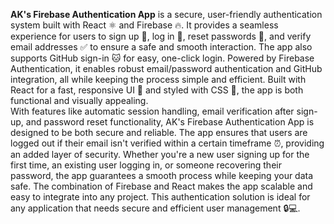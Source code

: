 **AK's Firebase Authentication App** is a secure, user-friendly authentication system built with React ⚛️ and Firebase 🔥. It provides a seamless experience for users to sign up 📝, log in 🔑, reset passwords 🔄, and verify email addresses ✅ to ensure a safe and smooth interaction. The app also supports GitHub sign-in 🐱 for easy, one-click login. Powered by Firebase Authentication, it enables robust email/password authentication and GitHub integration, all while keeping the process simple and efficient. Built with React for a fast, responsive UI 🚀 and styled with CSS 🎨, the app is both functional and visually appealing.
<br>
With features like automatic session handling, email verification after sign-up, and password reset functionality, AK's Firebase Authentication App is designed to be both secure and reliable. The app ensures that users are logged out if their email isn't verified within a certain timeframe ⏰, providing an added layer of security. Whether you're a new user signing up for the first time, an existing user logging in, or someone recovering their password, the app guarantees a smooth process while keeping your data safe. The combination of Firebase and React makes the app scalable and easy to integrate into any project. This authentication solution is ideal for any application that needs secure and efficient user management 🔒💻.
